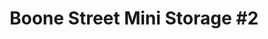 ---
title: "Boone Street Mini Storage #2"
url: /aberdeen/boone-street-mini-storage-2/
shop: storage rental
---